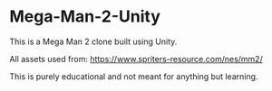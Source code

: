 # Mega-Man-2-Unity
This is a Mega Man 2 clone built using Unity.

All assets used from: https://www.spriters-resource.com/nes/mm2/

This is purely educational and not meant for anything but learning.
